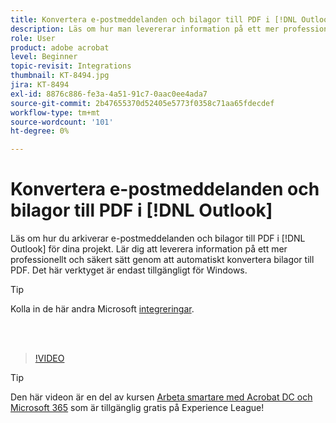 ```yaml
---
title: Konvertera e-postmeddelanden och bilagor till PDF i [!DNL Outlook]
description: Läs om hur man levererar information på ett mer professionellt och säkert sätt i [!DNL Outlook]
role: User
product: adobe acrobat
level: Beginner
topic-revisit: Integrations
thumbnail: KT-8494.jpg
jira: KT-8494
exl-id: 8876c886-fe3a-4a51-91c7-0aac0ee4ada7
source-git-commit: 2b47655370d52405e5773f0358c71aa65fdecdef
workflow-type: tm+mt
source-wordcount: '101'
ht-degree: 0%

---
```


# Konvertera e-postmeddelanden och bilagor till PDF i [!DNL Outlook]

Läs om hur du arkiverar e-postmeddelanden och bilagor till PDF i [!DNL Outlook] för dina projekt. Lär dig att leverera information på ett mer professionellt och säkert sätt genom att automatiskt konvertera bilagor till PDF. Det här verktyget är endast tillgängligt för Windows.

>[!TIP]
>
>Kolla in de här andra Microsoft [integreringar](../integrate/integrate-overview.md#microsoft).

<br> 

>[!VIDEO](https://video.tv.adobe.com/v/336859?quality=12&learn=on&hidetitle=true)

>[!TIP]
>
>Den här videon är en del av kursen [Arbeta smartare med Acrobat DC och Microsoft 365](https://experienceleague.adobe.com/?recommended=Acrobat-U-1-2021.microsoft365) som är tillgänglig gratis på Experience League!
